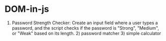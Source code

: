 # DOM-in-js
1) Password Strength Checker: Create an input field where a user types a password, and the script checks if the password is "Strong", "Medium", or "Weak" based on its length. 2) password matcher 3) simple calculator
